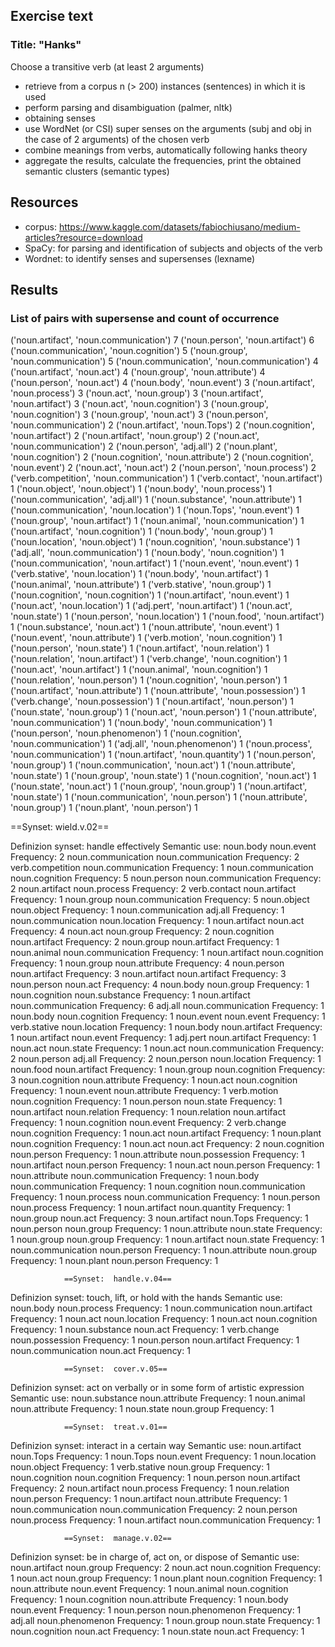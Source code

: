 ## Exercise text

### Title: "Hanks"

Choose a transitive verb (at least 2 arguments)
- retrieve from a corpus n (> 200) instances (sentences) in which it is used
- perform parsing and disambiguation (palmer, nltk)
- obtaining senses 
- use WordNet (or CSI) super senses on the arguments (subj and obj in the case of 2 arguments) of the chosen verb
- combine meanings from verbs, automatically following hanks theory
- aggregate the results, calculate the frequencies, print the obtained semantic clusters (semantic types)


## Resources

- corpus: https://www.kaggle.com/datasets/fabiochiusano/medium-articles?resource=download
- SpaCy: for parsing and identification of subjects and objects of the verb
- Wordnet: to identify senses and supersenses (lexname)

## Results 

### List of pairs with supersense and count of occurrence

('noun.artifact', 'noun.communication') 7
('noun.person', 'noun.artifact') 6
('noun.communication', 'noun.cognition') 5
('noun.group', 'noun.communication') 5
('noun.communication', 'noun.communication') 4
('noun.artifact', 'noun.act') 4
('noun.group', 'noun.attribute') 4
('noun.person', 'noun.act') 4
('noun.body', 'noun.event') 3
('noun.artifact', 'noun.process') 3
('noun.act', 'noun.group') 3
('noun.artifact', 'noun.artifact') 3
('noun.act', 'noun.cognition') 3
('noun.group', 'noun.cognition') 3
('noun.group', 'noun.act') 3
('noun.person', 'noun.communication') 2
('noun.artifact', 'noun.Tops') 2
('noun.cognition', 'noun.artifact') 2
('noun.artifact', 'noun.group') 2
('noun.act', 'noun.communication') 2
('noun.person', 'adj.all') 2
('noun.plant', 'noun.cognition') 2
('noun.cognition', 'noun.attribute') 2
('noun.cognition', 'noun.event') 2
('noun.act', 'noun.act') 2
('noun.person', 'noun.process') 2
('verb.competition', 'noun.communication') 1
('verb.contact', 'noun.artifact') 1
('noun.object', 'noun.object') 1
('noun.body', 'noun.process') 1
('noun.communication', 'adj.all') 1
('noun.substance', 'noun.attribute') 1
('noun.communication', 'noun.location') 1
('noun.Tops', 'noun.event') 1
('noun.group', 'noun.artifact') 1
('noun.animal', 'noun.communication') 1
('noun.artifact', 'noun.cognition') 1
('noun.body', 'noun.group') 1
('noun.location', 'noun.object') 1
('noun.cognition', 'noun.substance') 1
('adj.all', 'noun.communication') 1
('noun.body', 'noun.cognition') 1
('noun.communication', 'noun.artifact') 1
('noun.event', 'noun.event') 1
('verb.stative', 'noun.location') 1
('noun.body', 'noun.artifact') 1
('noun.animal', 'noun.attribute') 1
('verb.stative', 'noun.group') 1
('noun.cognition', 'noun.cognition') 1
('noun.artifact', 'noun.event') 1
('noun.act', 'noun.location') 1
('adj.pert', 'noun.artifact') 1
('noun.act', 'noun.state') 1
('noun.person', 'noun.location') 1
('noun.food', 'noun.artifact') 1
('noun.substance', 'noun.act') 1
('noun.attribute', 'noun.event') 1
('noun.event', 'noun.attribute') 1
('verb.motion', 'noun.cognition') 1
('noun.person', 'noun.state') 1
('noun.artifact', 'noun.relation') 1
('noun.relation', 'noun.artifact') 1
('verb.change', 'noun.cognition') 1
('noun.act', 'noun.artifact') 1
('noun.animal', 'noun.cognition') 1
('noun.relation', 'noun.person') 1
('noun.cognition', 'noun.person') 1
('noun.artifact', 'noun.attribute') 1
('noun.attribute', 'noun.possession') 1
('verb.change', 'noun.possession') 1
('noun.artifact', 'noun.person') 1
('noun.state', 'noun.group') 1
('noun.act', 'noun.person') 1
('noun.attribute', 'noun.communication') 1
('noun.body', 'noun.communication') 1
('noun.person', 'noun.phenomenon') 1
('noun.cognition', 'noun.communication') 1
('adj.all', 'noun.phenomenon') 1
('noun.process', 'noun.communication') 1
('noun.artifact', 'noun.quantity') 1
('noun.person', 'noun.group') 1
('noun.communication', 'noun.act') 1
('noun.attribute', 'noun.state') 1
('noun.group', 'noun.state') 1
('noun.cognition', 'noun.act') 1
('noun.state', 'noun.act') 1
('noun.group', 'noun.group') 1
('noun.artifact', 'noun.state') 1
('noun.communication', 'noun.person') 1
('noun.attribute', 'noun.group') 1
('noun.plant', 'noun.person') 1



==Synset:  wield.v.02==

Definizion synset:  handle effectively
Semantic use:
noun.body noun.event
Frequency:  2
noun.communication noun.communication
Frequency:  2
verb.competition noun.communication
Frequency:  1
noun.communication noun.cognition
Frequency:  5
noun.person noun.communication
Frequency:  2
noun.artifact noun.process
Frequency:  2
verb.contact noun.artifact
Frequency:  1
noun.group noun.communication
Frequency:  5
noun.object noun.object
Frequency:  1
noun.communication adj.all
Frequency:  1
noun.communication noun.location
Frequency:  1
noun.artifact noun.act
Frequency:  4
noun.act noun.group
Frequency:  2
noun.cognition noun.artifact
Frequency:  2
noun.group noun.artifact
Frequency:  1
noun.animal noun.communication
Frequency:  1
noun.artifact noun.cognition
Frequency:  1
noun.group noun.attribute
Frequency:  4
noun.person noun.artifact
Frequency:  3
noun.artifact noun.artifact
Frequency:  3
noun.person noun.act
Frequency:  4
noun.body noun.group
Frequency:  1
noun.cognition noun.substance
Frequency:  1
noun.artifact noun.communication
Frequency:  6
adj.all noun.communication
Frequency:  1
noun.body noun.cognition
Frequency:  1
noun.event noun.event
Frequency:  1
verb.stative noun.location
Frequency:  1
noun.body noun.artifact
Frequency:  1
noun.artifact noun.event
Frequency:  1
adj.pert noun.artifact
Frequency:  1
noun.act noun.state
Frequency:  1
noun.act noun.communication
Frequency:  2
noun.person adj.all
Frequency:  2
noun.person noun.location
Frequency:  1
noun.food noun.artifact
Frequency:  1
noun.group noun.cognition
Frequency:  3
noun.cognition noun.attribute
Frequency:  1
noun.act noun.cognition
Frequency:  1
noun.event noun.attribute
Frequency:  1
verb.motion noun.cognition
Frequency:  1
noun.person noun.state
Frequency:  1
noun.artifact noun.relation
Frequency:  1
noun.relation noun.artifact
Frequency:  1
noun.cognition noun.event
Frequency:  2
verb.change noun.cognition
Frequency:  1
noun.act noun.artifact
Frequency:  1
noun.plant noun.cognition
Frequency:  1
noun.act noun.act
Frequency:  2
noun.cognition noun.person
Frequency:  1
noun.attribute noun.possession
Frequency:  1
noun.artifact noun.person
Frequency:  1
noun.act noun.person
Frequency:  1
noun.attribute noun.communication
Frequency:  1
noun.body noun.communication 
Frequency:  1
noun.cognition noun.communication
Frequency:  1
noun.process noun.communication
Frequency:  1
noun.person noun.process
Frequency:  1
noun.artifact noun.quantity
Frequency:  1
noun.group noun.act
Frequency:  3
noun.artifact noun.Tops
Frequency:  1
noun.person noun.group
Frequency:  1
noun.attribute noun.state
Frequency:  1
noun.group noun.group
Frequency:  1
noun.artifact noun.state
Frequency:  1
noun.communication noun.person
Frequency:  1
noun.attribute noun.group
Frequency:  1
noun.plant noun.person
Frequency:  1



                ==Synset:  handle.v.04==
Definizion synset:  touch, lift, or hold with the hands
Semantic use:
noun.body noun.process
Frequency:  1
noun.communication noun.artifact
Frequency:  1
noun.act noun.location
Frequency:  1
noun.act noun.cognition
Frequency:  1
noun.substance noun.act
Frequency:  1
verb.change noun.possession
Frequency:  1
noun.person noun.artifact
Frequency:  1
noun.communication noun.act
Frequency:  1



                ==Synset:  cover.v.05==
Definizion synset:  act on verbally or in some form of artistic expression
Semantic use:
noun.substance noun.attribute
Frequency:  1
noun.animal noun.attribute
Frequency:  1
noun.state noun.group
Frequency:  1



                ==Synset:  treat.v.01==
Definizion synset:  interact in a certain way
Semantic use:
noun.artifact noun.Tops
Frequency:  1
noun.Tops noun.event
Frequency:  1
noun.location noun.object
Frequency:  1
verb.stative noun.group
Frequency:  1
noun.cognition noun.cognition
Frequency:  1
noun.person noun.artifact
Frequency:  2
noun.artifact noun.process
Frequency:  1
noun.relation noun.person
Frequency:  1
noun.artifact noun.attribute
Frequency:  1
noun.communication noun.communication
Frequency:  2
noun.person noun.process
Frequency:  1
noun.artifact noun.communication
Frequency:  1



                ==Synset:  manage.v.02==
Definizion synset:  be in charge of, act on, or dispose of
Semantic use:
noun.artifact noun.group
Frequency:  2
noun.act noun.cognition
Frequency:  1
noun.act noun.group
Frequency:  1
noun.plant noun.cognition
Frequency:  1
noun.attribute noun.event
Frequency:  1
noun.animal noun.cognition
Frequency:  1
noun.cognition noun.attribute
Frequency:  1
noun.body noun.event
Frequency:  1
noun.person noun.phenomenon
Frequency:  1
adj.all noun.phenomenon
Frequency:  1
noun.group noun.state
Frequency:  1
noun.cognition noun.act
Frequency:  1
noun.state noun.act
Frequency:  1
